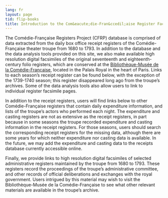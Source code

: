 ```yaml
---
lang: fr
layout: page
tid: flip-books
title: Introduction to the Com&eacute;die-Fran&ccedil;aise Register Facsimiles
---
```

The Com&eacute;die-Fran&ccedil;aise Registers Project (CFRP) database is comprised of data extracted from the daily box office receipt registers of the Com&eacute;die-Fran&ccedil;aise theater troupe from 1680 to 1793. In addition to the database and the data analysis tools provided on this site, we also make available high resolution digital facsimiles of the original seventeenth and eighteenth-century folio registers, which are conserved at the [Biblioth&egrave;que-Mus&eacute;e de la Com&eacute;die-Fran&ccedil;aise](http://www.comedie-francaise.fr/la-comedie-francaise-aujourdhui.php?id=507), located in the Palais Royal in the heart of Paris. Links to each season&rsquo;s receipt register can be found below, with the exception of the 1739-1740 season; this register disappeared long ago from the troupe&rsquo;s archives. Some of the data analysis tools also allow users to link to individual register facsimile pages.

In addition to the receipt registers, users will find links below to other Com&eacute;die-Fran&ccedil;aise registers that contain daily expenditure information, and lists of the troupe&rsquo;s actors who performed each night. The expenditure and casting registers are not as extensive as the receipt registers, in part because in some seasons the troupe recorded expenditure and casting information in the receipt registers. For those seasons, users should search the corresponding receipt registers for the missing data, although there are some years for which neither expenditure nor casting data is available. In the future, we may add the expenditure and casting data to the receipts database currently accessible online.

Finally, we provide links to high resolution digital facsimiles of selected administrative registers maintained by the troupe from 1680 to 1793. These registers record the proceedings of the troupe&rsquo;s administrative committee, and other records of official deliberations and exchanges with the royal government. Users intrigued by this material may wish to visit the Biblioth&egrave;que-Mus&eacute;e de la Com&eacute;die-Fran&ccedil;aise to see what other relevant materials are available in the troupe&rsquo;s archive.